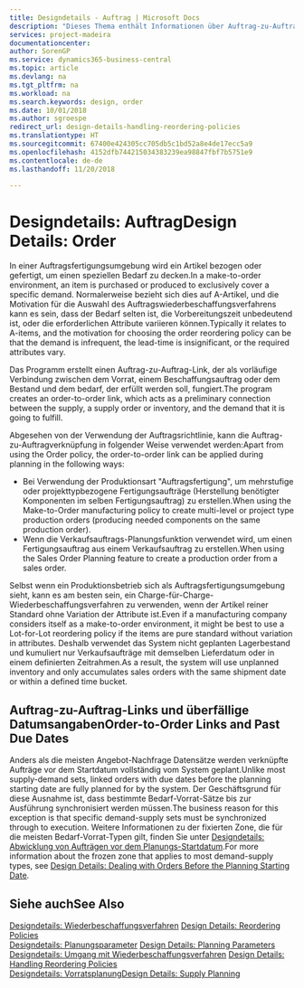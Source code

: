 ```yaml
---
title: Designdetails - Auftrag | Microsoft Docs
description: "Dieses Thema enthält Informationen über Auftrag-zu-Auftrag-Links in einer Auftragsfertigungsumgebung."
services: project-madeira
documentationcenter: 
author: SorenGP
ms.service: dynamics365-business-central
ms.topic: article
ms.devlang: na
ms.tgt_pltfrm: na
ms.workload: na
ms.search.keywords: design, order
ms.date: 10/01/2018
ms.author: sgroespe
redirect_url: design-details-handling-reordering-policies
ms.translationtype: HT
ms.sourcegitcommit: 67400e424305cc705db5c1bd52a8e4de17ecc5a9
ms.openlocfilehash: 4152dfb744215034383239ea98847fbf7b5751e9
ms.contentlocale: de-de
ms.lasthandoff: 11/20/2018

---
```

# <a name="design-details-order"></a><span data-ttu-id="81e38-103">Designdetails: Auftrag</span><span class="sxs-lookup"><span data-stu-id="81e38-103">Design Details: Order</span></span>
<span data-ttu-id="81e38-104">In einer Auftragsfertigungsumgebung wird ein Artikel bezogen oder gefertigt, um einen speziellen Bedarf zu decken.</span><span class="sxs-lookup"><span data-stu-id="81e38-104">In a make-to-order environment, an item is purchased or produced to exclusively cover a specific demand.</span></span> <span data-ttu-id="81e38-105">Normalerweise bezieht sich dies auf A-Artikel, und die Motivation für die Auswahl des Auftragswiederbeschaffungsverfahrens kann es sein, dass der Bedarf selten ist, die Vorbereitungszeit unbedeutend ist, oder die erforderlichen Attribute variieren können.</span><span class="sxs-lookup"><span data-stu-id="81e38-105">Typically it relates to A-items, and the motivation for choosing the order reordering policy can be that the demand is infrequent, the lead-time is insignificant, or the required attributes vary.</span></span>  

<span data-ttu-id="81e38-106">Das Programm erstellt einen Auftrag-zu-Auftrag-Link, der als vorläufige Verbindung zwischen dem Vorrat, einem Beschaffungsauftrag oder dem Bestand und dem bedarf, der erfüllt werden soll, fungiert.</span><span class="sxs-lookup"><span data-stu-id="81e38-106">The program creates an order-to-order link, which acts as a preliminary connection between the supply, a supply order or inventory, and the demand that it is going to fulfill.</span></span>  

<span data-ttu-id="81e38-107">Abgesehen von der Verwendung der Auftragsrichtlinie, kann die Auftrag-zu-Auftragverknüpfung in folgender Weise verwendet werden:</span><span class="sxs-lookup"><span data-stu-id="81e38-107">Apart from using the Order policy, the order-to-order link can be applied during planning in the following ways:</span></span>  

* <span data-ttu-id="81e38-108">Bei Verwendung der Produktionsart "Auftragsfertigung", um mehrstufige oder projekttypbezogene Fertigungsaufträge (Herstellung benötigter Komponenten im selben Fertigungsauftrag) zu erstellen.</span><span class="sxs-lookup"><span data-stu-id="81e38-108">When using the Make-to-Order manufacturing policy to create multi-level or project type production orders (producing needed components on the same production order).</span></span>  
* <span data-ttu-id="81e38-109">Wenn die Verkaufsauftrags-Planungsfunktion verwendet wird, um einen Fertigungsauftrag aus einem Verkaufsauftrag zu erstellen.</span><span class="sxs-lookup"><span data-stu-id="81e38-109">When using the Sales Order Planning feature to create a production order from a sales order.</span></span>  

<span data-ttu-id="81e38-110">Selbst wenn ein Produktionsbetrieb sich als Auftragsfertigungsumgebung sieht, kann es am besten sein, ein Charge-für-Charge-Wiederbeschaffungsverfahren zu verwenden, wenn der Artikel reiner Standard ohne Variation der Attribute ist.</span><span class="sxs-lookup"><span data-stu-id="81e38-110">Even if a manufacturing company considers itself as a make-to-order environment, it might be best to use a Lot-for-Lot reordering policy if the items are pure standard without variation in attributes.</span></span> <span data-ttu-id="81e38-111">Deshalb verwendet das System nicht geplanten Lagerbestand und kumuliert nur Verkaufsaufträge mit demselben Lieferdatum oder in einem definierten Zeitrahmen.</span><span class="sxs-lookup"><span data-stu-id="81e38-111">As a result, the system will use unplanned inventory and only accumulates sales orders with the same shipment date or within a defined time bucket.</span></span>  

## <a name="order-to-order-links-and-past-due-dates"></a><span data-ttu-id="81e38-112">Auftrag-zu-Auftrag-Links und überfällige Datumsangaben</span><span class="sxs-lookup"><span data-stu-id="81e38-112">Order-to-Order Links and Past Due Dates</span></span>  
<span data-ttu-id="81e38-113">Anders als die meisten Angebot-Nachfrage Datensätze werden verknüpfte Aufträge vor dem Startdatum vollständig vom System geplant.</span><span class="sxs-lookup"><span data-stu-id="81e38-113">Unlike most supply-demand sets, linked orders with due dates before the planning starting date are fully planned for by the system.</span></span> <span data-ttu-id="81e38-114">Der Geschäftsgrund für diese Ausnahme ist, dass bestimmte Bedarf-Vorrat-Sätze bis zur Ausführung synchronisiert werden müssen.</span><span class="sxs-lookup"><span data-stu-id="81e38-114">The business reason for this exception is that specific demand-supply sets must be synchronized through to execution.</span></span> <span data-ttu-id="81e38-115">Weitere Informationen zu der fixierten Zone, die für die meisten Bedarf-Vorrat-Typen gilt, finden Sie unter [Designdetails: Abwicklung von Aufträgen vor dem Planungs-Startdatum](design-details-dealing-with-orders-before-the-planning-starting-date.md).</span><span class="sxs-lookup"><span data-stu-id="81e38-115">For more information about the frozen zone that applies to most demand-supply types, see [Design Details: Dealing with Orders Before the Planning Starting Date](design-details-dealing-with-orders-before-the-planning-starting-date.md).</span></span>  

## <a name="see-also"></a><span data-ttu-id="81e38-116">Siehe auch</span><span class="sxs-lookup"><span data-stu-id="81e38-116">See Also</span></span>  
<span data-ttu-id="81e38-117">[Designdetails: Wiederbeschaffungsverfahren](design-details-reordering-policies.md) </span><span class="sxs-lookup"><span data-stu-id="81e38-117">[Design Details: Reordering Policies](design-details-reordering-policies.md) </span></span>  
<span data-ttu-id="81e38-118">[Designdetails: Planungsparameter](design-details-planning-parameters.md) </span><span class="sxs-lookup"><span data-stu-id="81e38-118">[Design Details: Planning Parameters](design-details-planning-parameters.md) </span></span>  
<span data-ttu-id="81e38-119">[Designdetails: Umgang mit Wiederbeschaffungsverfahren](design-details-handling-reordering-policies.md) </span><span class="sxs-lookup"><span data-stu-id="81e38-119">[Design Details: Handling Reordering Policies](design-details-handling-reordering-policies.md) </span></span>  
[<span data-ttu-id="81e38-120">Designdetails: Vorratsplanung</span><span class="sxs-lookup"><span data-stu-id="81e38-120">Design Details: Supply Planning</span></span>](design-details-supply-planning.md)

